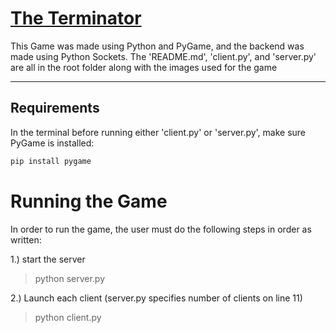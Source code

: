 # <u> The Terminator </u>

This Game was made using Python and PyGame, and the backend was made using Python Sockets. 
The 'README.md', 'client.py', and 'server.py' are all in the root folder along with the images used for the game

---

## Requirements

In the terminal before running either 'client.py' or 'server.py', make sure PyGame is installed:

```bash
pip install pygame
```

# Running the Game

In order to run the game, the user must do the following steps in order as written: 

1.) start the server
> python server.py

2.) Launch each client (server.py specifies number of clients on line 11)
> python client.py
